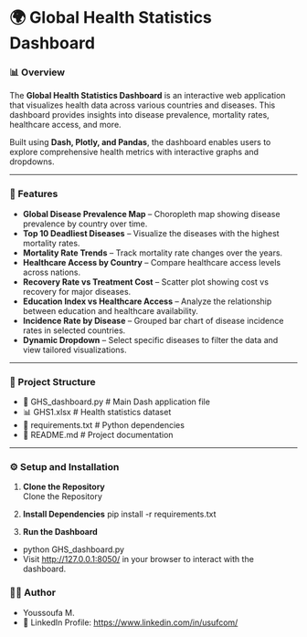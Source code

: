 # 🌍 Global Health Statistics Dashboard  

### 📊 Overview  
The **Global Health Statistics Dashboard** is an interactive web application that visualizes health data across various countries and diseases. This dashboard provides insights into disease prevalence, mortality rates, healthcare access, and more.  

Built using **Dash, Plotly, and Pandas**, the dashboard enables users to explore comprehensive health metrics with interactive graphs and dropdowns.  

---

### 🚀 Features  
- **Global Disease Prevalence Map** – Choropleth map showing disease prevalence by country over time.  
- **Top 10 Deadliest Diseases** – Visualize the diseases with the highest mortality rates.  
- **Mortality Rate Trends** – Track mortality rate changes over the years.  
- **Healthcare Access by Country** – Compare healthcare access levels across nations.  
- **Recovery Rate vs Treatment Cost** – Scatter plot showing cost vs recovery for major diseases.  
- **Education Index vs Healthcare Access** – Analyze the relationship between education and healthcare availability.  
- **Incidence Rate by Disease** – Grouped bar chart of disease incidence rates in selected countries.  
- **Dynamic Dropdown** – Select specific diseases to filter the data and view tailored visualizations.  

---

### 📂 Project Structure  
- 📄 GHS_dashboard.py # Main Dash application file
- 📊 GHS1.xlsx # Health statistics dataset
- 📄 requirements.txt # Python dependencies
- 📜 README.md # Project documentation

---

### ⚙️ Setup and Installation  

1. **Clone the Repository**  
Clone the Repository

3. **Install Dependencies**
pip install -r requirements.txt

4. **Run the Dashboard**
- python GHS_dashboard.py
- Visit http://127.0.0.1:8050/ in your browser to interact with the dashboard.

### 👨‍💻 Author
- Youssoufa M.
- 🔗 LinkedIn Profile: https://www.linkedin.com/in/usufcom/
